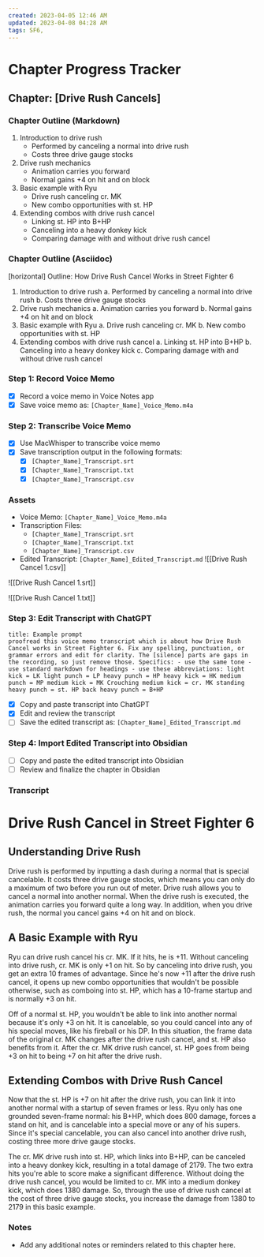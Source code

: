 ```yaml
---
created: 2023-04-05 12:46 AM
updated: 2023-04-08 04:28 AM
tags: SF6, 
---
```

# Chapter Progress Tracker

## Chapter: [Drive Rush Cancels]

### Chapter Outline (Markdown)
1.  Introduction to drive rush
    -   Performed by canceling a normal into drive rush
    -   Costs three drive gauge stocks
2.  Drive rush mechanics
    -   Animation carries you forward
    -   Normal gains +4 on hit and on block
3.  Basic example with Ryu
    -   Drive rush canceling cr. MK
    -   New combo opportunities with st. HP
4.  Extending combos with drive rush cancel
    -   Linking st. HP into B+HP
    -   Canceling into a heavy donkey kick
    -   Comparing damage with and without drive rush cancel

### Chapter Outline (Asciidoc)
[horizontal] 
Outline: How Drive Rush Cancel Works in Street Fighter 6

1.  Introduction to drive rush a. Performed by canceling a normal into drive rush b. Costs three drive gauge stocks
2.  Drive rush mechanics a. Animation carries you forward b. Normal gains +4 on hit and on block
3.  Basic example with Ryu a. Drive rush canceling cr. MK b. New combo opportunities with st. HP
4.  Extending combos with drive rush cancel a. Linking st. HP into B+HP b. Canceling into a heavy donkey kick c. Comparing damage with and without drive rush cancel



### Step 1: Record Voice Memo
- [x] Record a voice memo in Voice Notes app
- [x] Save voice memo as: `[Chapter_Name]_Voice_Memo.m4a`

### Step 2: Transcribe Voice Memo
- [x] Use MacWhisper to transcribe voice memo
- [x] Save transcription output in the following formats:
    - [x] `[Chapter_Name]_Transcript.srt`
    - [x] `[Chapter_Name]_Transcript.txt`
    - [x] `[Chapter_Name]_Transcript.csv`

### Assets
- Voice Memo: `[Chapter_Name]_Voice_Memo.m4a`
- Transcription Files:
    - `[Chapter_Name]_Transcript.srt`
    - `[Chapter_Name]_Transcript.txt`
    - `[Chapter_Name]_Transcript.csv`
- Edited Transcript: `[Chapter_Name]_Edited_Transcript.md`
![[Drive Rush Cancel 1.csv]]

![[Drive Rush Cancel 1.srt]]

![[Drive Rush Cancel 1.txt]]


### Step 3: Edit Transcript with ChatGPT
```ad-example
title: Example prompt
proofread this voice memo transcript which is about how Drive Rush Cancel works in Street Fighter 6. Fix any spelling, punctuation, or grammar errors and edit for clarity. The [silence] parts are gaps in the recording, so just remove those. Specifics: - use the same tone - use standard markdown for headings - use these abbreviations: light kick = LK light punch = LP heavy punch = HP heavy kick = HK medium punch = MP medium kick = MK Crouching medium kick = cr. MK standing heavy punch = st. HP back heavy punch = B+HP

```
- [x] Copy and paste transcript into ChatGPT
- [x] Edit and review the transcript
- [ ] Save the edited transcript as: `[Chapter_Name]_Edited_Transcript.md`

### Step 4: Import Edited Transcript into Obsidian
- [ ] Copy and paste the edited transcript into Obsidian
- [ ] Review and finalize the chapter in Obsidian

### Transcript 
# Drive Rush Cancel in Street Fighter 6

## Understanding Drive Rush

Drive rush is performed by inputting a dash during a normal that is special cancelable. It costs three drive gauge stocks, which means you can only do a maximum of two before you run out of meter. Drive rush allows you to cancel a normal into another normal. When the drive rush is executed, the animation carries you forward quite a long way. In addition, when you drive rush, the normal you cancel gains +4 on hit and on block.

## A Basic Example with Ryu

Ryu can drive rush cancel his cr. MK. If it hits, he is +11. Without canceling into drive rush, cr. MK is only +1 on hit. So by canceling into drive rush, you get an extra 10 frames of advantage. Since he's now +11 after the drive rush cancel, it opens up new combo opportunities that wouldn't be possible otherwise, such as comboing into st. HP, which has a 10-frame startup and is normally +3 on hit.

Off of a normal st. HP, you wouldn't be able to link into another normal because it's only +3 on hit. It is cancelable, so you could cancel into any of his special moves, like his fireball or his DP. In this situation, the frame data of the original cr. MK changes after the drive rush cancel, and st. HP also benefits from it. After the cr. MK drive rush cancel, st. HP goes from being +3 on hit to being +7 on hit after the drive rush.

## Extending Combos with Drive Rush Cancel

Now that the st. HP is +7 on hit after the drive rush, you can link it into another normal with a startup of seven frames or less. Ryu only has one grounded seven-frame normal: his B+HP, which does 800 damage, forces a stand on hit, and is cancelable into a special move or any of his supers. Since it's special cancelable, you can also cancel into another drive rush, costing three more drive gauge stocks.

The cr. MK drive rush into st. HP, which links into B+HP, can be canceled into a heavy donkey kick, resulting in a total damage of 2179. The two extra hits you're able to score make a significant difference. Without doing the drive rush cancel, you would be limited to cr. MK into a medium donkey kick, which does 1380 damage. So, through the use of drive rush cancel at the cost of three drive gauge stocks, you increase the damage from 1380 to 2179 in this basic example.

### Notes
- Add any additional notes or reminders related to this chapter here.
